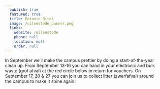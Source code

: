 ```yaml
---
  publish: true
  featured: true
  title: Botanic Bites
  image: /uilenstede_banner.png
  links: 
    website: /uilenstede
    phone: null
    location: null 
    order: null
---
```


In September we’ll make the campus prettier by doing a start-of-the-year clean up. From September 13-16 you can hand in your electronic and bulk waste (grof afval) at the red circle below in return for vouchers. On September 17, 20 & 27 you can join us to collect litter (zwerfafval) around the campus to make it shine again!
